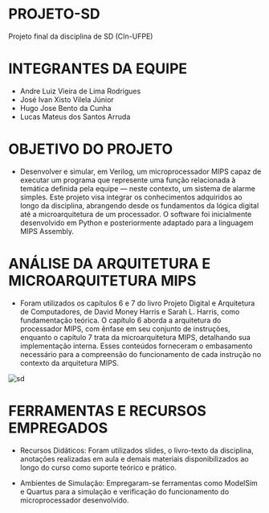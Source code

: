 # PROJETO-SD
Projeto final da disciplina de SD (CIn-UFPE)

# INTEGRANTES DA EQUIPE

- Andre Luiz Vieira de Lima Rodrigues 
- José Ivan Xisto Vilela Júnior 
- Hugo Jose Bento da Cunha 
- Lucas Mateus dos Santos Arruda 

# OBJETIVO DO PROJETO

- Desenvolver e simular, em Verilog, um microprocessador MIPS capaz de executar um programa que represente uma função relacionada à temática definida pela equipe — neste contexto, um sistema de alarme simples. Este projeto visa integrar os conhecimentos adquiridos ao longo da disciplina, abrangendo desde os fundamentos da lógica digital até a microarquitetura de um processador. O software foi inicialmente desenvolvido em Python e posteriormente adaptado para a linguagem MIPS Assembly.

# ANÁLISE DA ARQUITETURA E MICROARQUITETURA MIPS

- Foram utilizados os capítulos 6 e 7 do livro Projeto Digital e Arquitetura de Computadores, de David Money Harris e Sarah L. Harris, como fundamentação teórica. O capítulo 6 aborda a arquitetura do processador MIPS, com ênfase em seu conjunto de instruções, enquanto o capítulo 7 trata da microarquitetura MIPS, detalhando sua implementação interna. Esses conteúdos forneceram o embasamento necessário para a compreensão do funcionamento de cada instrução no contexto da arquitetura MIPS.

![sd](https://github.com/user-attachments/assets/880d5732-682f-47a3-8993-23c9b71960ba)


# FERRAMENTAS E RECURSOS EMPREGADOS

- Recursos Didáticos: Foram utilizados slides, o livro-texto da disciplina, anotações realizadas em aula e demais materiais disponibilizados ao longo do curso como suporte teórico e prático.

- Ambientes de Simulação: Empregaram-se ferramentas como ModelSim e Quartus para a simulação e verificação do funcionamento do microprocessador desenvolvido.
